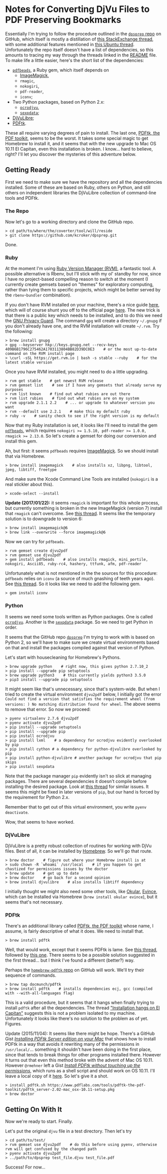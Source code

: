 # Notes for Converting DjVu Files to PDF Preserving Bookmarks

Essentially I'm trying to follow the procedure outlined in the [`dpsprep` repo](https://github.com/kcroker/dpsprep) on GitHub, which itself is mostly a distillation of [this StackExchange thread](http://superuser.com/questions/801893/converting-djvu-to-pdf-and-preserving-table-of-contents-how-is-it-possible), with some additional features mentioned in [this Ubuntu thread](http://askubuntu.com/questions/46233/converting-djvu-to-pdf).  Unfortunately the repo itself doesn't have a list of dependencies, so this amounts to tracing my way through the threads linked in the [README](https://github.com/kcroker/dpsprep/blob/master/README.md) file.  To make life a little easier, here's the short list of the dependencies:

* [`pdfbeads`](https://rubygems.org/gems/pdfbeads), a Ruby gem, which itself depends on
	* [ImageMagick](http://www.imagemagick.org/script/index.php),
	* `rmagic`,
	* `nokogiri`,
	* `pdf-reader`,
	* `iconv`;
* Two Python packages, based on Python 2.x:
	* [`ocrodjvu`](http://jwilk.net/software/ocrodjvu),
	* [`sexpdata`](https://pypi.python.org/pypi/sexpdata);
* [DjVuLibre](http://djvu.sourceforge.net/);
* [PDFtk](https://www.pdflabs.com/tools/pdftk-the-pdf-toolkit/).

These all require varying degrees of pain to install.  The last one, [PDFtk, the PDF toolkit](https://www.pdflabs.com/tools/pdftk-the-pdf-toolkit/), seems to be the worst.  It takes some special magic to get Homebrew to install it, and it seems that with the new upgrade to Mac OS 10.11 El Capitan, even this installation is broken.  I know... hard to believe, right?  I'll let you discover the mysteries of this adventure below.

## Getting Ready

First we need to make sure we have the repository and all the dependencies installed.  Some of these are based on Ruby, others on Python, and still others on independent libraries the DjVuLibre collection of command-line tools and PDFtk.

### The Repo

Now let's go to a working directory and clone the GitHub repo.

```
> cd path/to/where/the/coverter/tool/will/reside
> git clone https://github.com/kcroker/dpsprep.git
```

Done.


### Ruby

At the moment I'm using [Ruby Version Manager (RVM)](https://rvm.io/), a fantastic tool.  A possible alternative is Rbenv, but I'll stick with my ol' standby for now, since I have no project-based compelling reason to switch at the moment (I currently create gemsets based on "themes" for exploratory computing, rather than tying them to specific projects, which might be better served by the `rbenv`-`bundler` combination).

If you don't have RVM installed on your machine, there's a nice guide [here](http://usabilityetc.com/articles/ruby-on-mac-os-x-with-rvm/), which will of course shunt you off to the official page [here](https://rvm.io/rvm/install).  The new trick is that there is a public key which needs to be installed, and to do this we need the [GNU Privacy Guard](https://en.wikipedia.org/wiki/GNU_Privacy_Guard).  The command `gpg` will create a directory `~/.gnupg` if you don't already have one, and the RVM installation will create `~/.rvm`.  Try the following:

```
> brew install gnupg
> gpg --keyserver hkp://keys.gnupg.net --recv-keys 409B6B1796C275462A1703113804BB82D39DC0E3    # or the most up-to-date command on the RVM install page
> \curl -sSL https://get.rvm.io | bash -s stable --ruby    # for the latest stable version
```

Once you have RVM installed, you might need to do a little upgrading.

```
> rvm get stable    # get newest RVM release
> rvm gemset list    # see if I have any gemsets that already serve my purposes
> rvm list known    # find out what rubies are out there
> rvm list rubies    # find out what rubies are on my system
> rvm upgrade 2.1.1 2.2    # ... or upgrade to whatever version you want
> rvm --default use 2.2.1    # make this my default ruby
> ruby -v    # sanity check to see if the right version is my default
```

Now that my Ruby installation is set, it looks like I'll need to install the gem [`pdfbeads`](https://rubygems.org/gems/pdfbeads), which requires `nokogiri >= 1.5.10, pdf-reader >= 1.0.0, rmagick >= 2.13.0`.  So let's create a gemset for doing our conversion and install this gem.

Ah, but first: it seems `pdfbeads` requires [ImageMagick](http://www.imagemagick.org/script/index.php).  So we should install that via Homebrew.

```
> brew install imagemagick    # also installs xz, libpng, libtool, jpeg, libtiff, freetype
```

And make sure the Xcode Command Line Tools are installed (`nokogiri` is a real stickler about this).

```
> xcode-select --install
```

**Update (2017/01/22):** it seems `rmagick` is important for this whole process, but currently something is broken in the new ImageMagick (version 7) install that `rmagick` can't overcome.  See [this thread](http://stackoverflow.com/questions/39494672/rmagick-installation-cant-find-magickwand-h).  It seems like the temporary solution is to downgrade to version 6:

```
> brew install imagemagick@6
> brew link --overwrite --force imagemagick@6
```

Now we can try for `pdfbeads`.

```
> rvm gemset create djvu2pdf
> rvm gemset use djvu2pdf
> gem install pdfbeads    # also installs rmagick, mini_portile, nokogiri, Ascii85, ruby-rc4, hashery, ttfunk, afm, pdf-reader
```

Unfortunately what is not mentioned in the the sources for this procedure: `pdfbeads` relies on `iconv` (a source of much gnashing of teeth years ago).  See [this thread](http://stackoverflow.com/questions/29201518/in-require-cannot-load-such-file-iconv-loaderror).  So it looks like we need to add the following gem.

```
> gem install iconv
```


### Python

It seems we need some tools written as Python packages.  One is called [`ocrodjvu`](http://jwilk.net/software/ocrodjvu).  Another is the [`sexpdata`](https://pypi.python.org/pypi/sexpdata) package.  So we need to get Python in order.

It seems that the GitHub repo [`dpsprep`](https://github.com/kcroker/dpsprep) I'm trying to work with is based on Python 2, so we'll have to make sure we create virtual environments based on that and install the packages compiled against that version of Python.

Let's start with housecleaning for Homebrew's Pythons.

```
> brew upgrade python    # right now, this gives python 2.7.10_2
> pip install --upgrade pip setuptools
> brew upgrade python3    # this currently yields python3 3.5.0
> pip3 install --upgrade pip setuptools
```

It might seem like that's unnecessary, since that's system-wide.  But when I tried to create the virtual environment `djvu2pdf` below, I initially got the error `Could not find a version that satisfies the requirement wheel (from versions: )
No matching distribution found for wheel`.  The above seems to remove that error.  So now we proceed:

```
> pyenv virtualenv 2.7.6 djvu2pdf
> pyenv activate djvu2pdf
> pip install --upgrade setuptools
> pip install --upgrade pip
> pip install ocrodjvu
> pip install lxml    # a dependency for ocrodjvu evidently overlooked by pip
> pip install cython # a dependency for python-djvulibre overlooked by pip
> pip install python-djvulibre # another package for ocrodjvu that pip skips
> pip install sexpdata
```

Note that the package manager `pip` evidently isn't so slick at managing packages.  There are several dependencies it doesn't compile before installing the desired package.  Look at [this thread](https://github.com/h5py/h5py/issues/535) for similar issues.  It seems this might be fixed in later versions of `pip`, but our hand is forced by the requirement for Python 2.x.

Remember that to get out of this virtual environment, you write `pyenv deactivate`.

Wow, that seems to have worked.


### DjVuLibre

DjVuLibre is a pretty robust collection of routines for working with DjVu files.  Best of all, it can be installed by [Homebrew](http://brewformulas.org/Djvulibre).  So we'll go that route.

```
> brew doctor    # figure out where your Homebrew install is at
> sudo chown -R `whoami` /usr/local    # if you happen to get chastized for permissions issues by the doctor
> brew update    # get up to date
> brew doctor    # go back for a second opinion
> brew install djvulibre    # also installs libtiff dependency
```

I initially thought we might also need some other tools, like [Okular](https://okular.kde.org/), [Evince](https://wiki.gnome.org/Apps/Evince), which can be installed via Homebrew (`brew install okular evince`), but it seems that's not necessary.


### PDFtk

There's an additional library called [PDFtk, the PDF toolkit](https://www.pdflabs.com/tools/pdftk-the-pdf-toolkit/) whose name, I assume, is fairly descriptive of what it does.  We need to install that.

```
> brew install pdftk
```

Well, that would work, except that it seems PDFtk is lame.  See [this thread](https://github.com/caskroom/homebrew-cask/issues/7707), followed by [this one](https://github.com/caskroom/homebrew-cask/pull/11351).  There seems to be a possible solution suggested in the first thread... but I think I've found a different (better?) way.

Perhaps the [`homebrew-pdftk` repo](https://github.com/docmunch/homebrew-pdftk) on GitHub will work.  We'll try their sequence of commands.

```
> brew tap docmunch/pdftk
> brew install pdftk    # installs dependencies ecj, gcc (compiled with --with-all-languages flag)
```

This is a valid procedure, but it seems that it hangs when finally trying to install `pdftk` after all the dependencies.  The thread ["Installation hangs on El Capitan"](https://github.com/docmunch/homebrew-pdftk/issues/7) suggests this is not a problem isolated to my machine.  Unfortunately it looks like there's no solution to the problem as of yet.  Figures.

Update (2015/11/04): It seems like there might be hope.  There's a GitHub Gist [*Installing PDFtk Server edition on your Mac*](https://gist.github.com/jvenator/9672772a631c117da151) that shows how to install PDFtk in a way that avoids it rewriting many of the permissions in `/usr/local/`... something it shouldn't have been doing in the first place, since that tends to break things for other programs installed there.  However it turns out that even this method broke with the advent of Mac OS 10.11.  However `@rmehner` left a Gist [*Install PDFtk without touching up the permissions*](https://gist.github.com/rmehner/fed9d1ac70eaa296306a), which runs as a shell script and should work on OS 10.11.  I'll leave a local copy of it [here](./extra/install_pdftk.sh).  So let's give it a shot.

```
> install_pdftk.sh https://www.pdflabs.com/tools/pdftk-the-pdf-toolkit/pdftk_server-2.02-mac_osx-10.11-setup.pkg
> brew doctor
```


## Getting On With It

Now we're ready to start.  Finally.

Let's put the original `djvu` file in a test directory.  Then let's try

```
> cd path/to/test/
> rvm gemset use djvu2pdf    # do this before using pyenv, otherwise rvm will get confused by the changed path
> pyenv activate djvu2pdf
> ../path/to/dpsprep test_file.djvu test_file.pdf
```

Success!  For now...